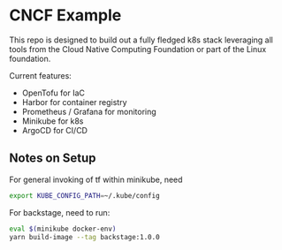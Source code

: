 # CNCF Example

This repo is designed to build out a fully fledged k8s stack leveraging all tools from the Cloud Native Computing Foundation or part of the Linux foundation.

Current features:

* OpenTofu for IaC
* Harbor for container registry
* Prometheus / Grafana for monitoring
* Minikube for k8s
* ArgoCD for CI/CD

## Notes on Setup

For general invoking of tf within minikube, need

```bash
export KUBE_CONFIG_PATH=~/.kube/config
```

For backstage, need to run:

```bash
eval $(minikube docker-env)
yarn build-image --tag backstage:1.0.0
```